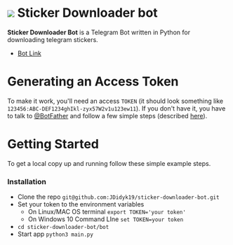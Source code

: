 ![](https://img.buzzfeed.com/buzzfeed-static/static/2018-01/24/16/asset/buzzfeed-prod-fastlane-01/sub-buzz-6599-1516828086-2.jpg?downsize=1040%3A%2A&output-quality=auto&output-format=auto)
Sticker Downloader bot
===
**Sticker Downloader Bot** is a Telegram Bot written in Python for downloading telegram stickers.
- [Bot Link](https://t.me/sticker_d0wnl0ader_bot)

Generating an Access Token
===
To make it work, you'll need an access `TOKEN` (it should look something like `123456:ABC-DEF1234ghIkl-zyx57W2v1u123ew11`).
If you don't have it, you have to talk to [@BotFather](https://telegram.me/botfather) and follow a few simple steps (described [here](https://core.telegram.org/bots#6-botfather)).

Getting Started
===
To get a local copy up and running follow these simple example steps.

### Installation
- Clone the repo
`git@github.com:JDidyk19/sticker-downloader-bot.git`
- Set your token to the environment variables 
  + On Linux/MAC OS terminal `export TOKEN='your token'`
  + On Windows 10 Command LIne `set TOKEN=your token`
- `cd sticker-downloader-bot/bot`
- Start app `python3 main.py`

